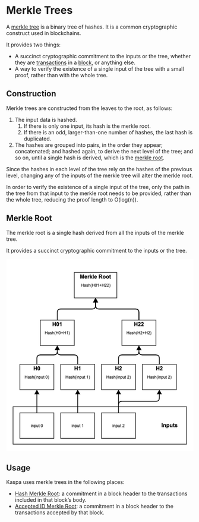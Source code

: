 # Merkle Trees

A [merkle tree](https://en.wikipedia.org/wiki/Merkle_tree) is a binary tree of hashes. It is a common cryptographic construct used in blockchains.

It provides two things:

* A succinct cryptographic commitment to the inputs or the tree, whether they are [transactions](../../transactions/) in a [block](../), or anything else.
* A way to verify the existence of a single input of the tree with a small proof, rather than with the whole tree.

## Construction <a id="Construction"></a>

Merkle trees are constructed from the leaves to the root, as follows:

1. The input data is hashed.
   1. If there is only one input, its hash is the merkle root.
   2. If there is an odd, larger-than-one number of hashes, the last hash is duplicated.
2. The hashes are grouped into pairs, in the order they appear; concatenated; and hashed again, to derive the next level of the tree; and so on, until a single hash is derived, which is the [merkle root](merkle-trees.md#Merkle-Root).

Since the hashes in each level of the tree rely on the hashes of the previous level, changing any of the inputs of the merkle tree will alter the merkle root.

In order to verify the existence of a single input of the tree, only the path in the tree from that input to the merkle root needs to be provided, rather than the whole tree, reducing the proof length to O\(log\(n\)\).

## Merkle Root <a id="Merkle-Root"></a>

The merkle root is a single hash derived from all the inputs of the merkle tree.

It provides a succinct cryptographic commitment to the inputs or the tree.

![](../../../.gitbook/assets/merkle-tree.png)

## Usage <a id="Usage"></a>

Kaspa uses merkle trees in the following places:

* [Hash Merkle Root](./#hash-merkle-root): a commitment in a block header to the transactions included in that block’s body.
* [Accepted ID Merkle Root](./#accepted-id-merkle-root): a commitment in a block header to the transactions accepted by that block.

